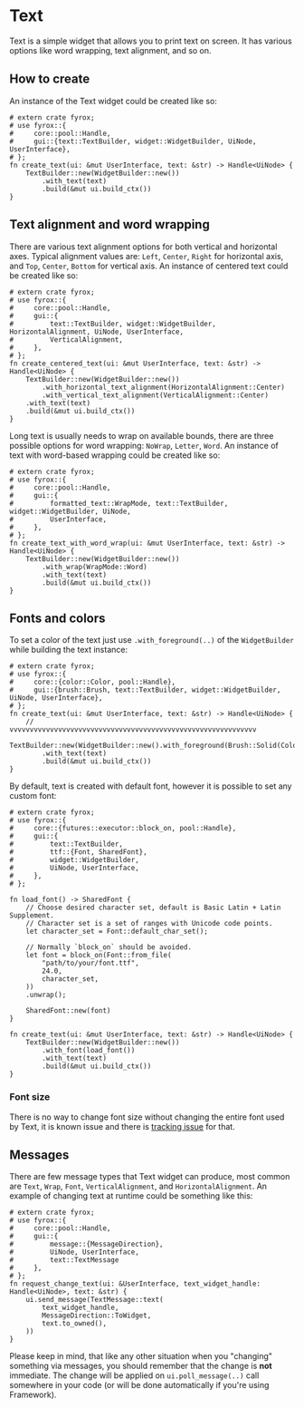 # Text

Text is a simple widget that allows you to print text on screen. It has various options like word wrapping, text
alignment, and so on.

## How to create

An instance of the Text widget could be created like so:

```rust,no_run
# extern crate fyrox;
# use fyrox::{
#     core::pool::Handle,
#     gui::{text::TextBuilder, widget::WidgetBuilder, UiNode, UserInterface},
# };
fn create_text(ui: &mut UserInterface, text: &str) -> Handle<UiNode> {
    TextBuilder::new(WidgetBuilder::new())
        .with_text(text)
        .build(&mut ui.build_ctx())
}
```

## Text alignment and word wrapping

There are various text alignment options for both vertical and horizontal axes. Typical alignment values are:
`Left`, `Center`, `Right` for horizontal axis, and `Top`, `Center`, `Bottom` for vertical axis. An instance of 
centered text could be created like so:

```rust,no_run
# extern crate fyrox;
# use fyrox::{
#     core::pool::Handle,
#     gui::{
#         text::TextBuilder, widget::WidgetBuilder, HorizontalAlignment, UiNode, UserInterface,
#         VerticalAlignment,
#     },
# };
fn create_centered_text(ui: &mut UserInterface, text: &str) -> Handle<UiNode> {
    TextBuilder::new(WidgetBuilder::new())
        .with_horizontal_text_alignment(HorizontalAlignment::Center)
        .with_vertical_text_alignment(VerticalAlignment::Center)
    .with_text(text)
    .build(&mut ui.build_ctx())
}
```

Long text is usually needs to wrap on available bounds, there are three possible options for word wrapping:
`NoWrap`, `Letter`, `Word`. An instance of text with word-based wrapping could be created like so:

```rust,no_run
# extern crate fyrox;
# use fyrox::{
#     core::pool::Handle,
#     gui::{
#         formatted_text::WrapMode, text::TextBuilder, widget::WidgetBuilder, UiNode,
#         UserInterface,
#     },
# };
fn create_text_with_word_wrap(ui: &mut UserInterface, text: &str) -> Handle<UiNode> {
    TextBuilder::new(WidgetBuilder::new())
        .with_wrap(WrapMode::Word)
        .with_text(text)
        .build(&mut ui.build_ctx())
}
```

## Fonts and colors

To set a color of the text just use `.with_foreground(..)` of the `WidgetBuilder` while building the text instance:

```rust,no_run
# extern crate fyrox;
# use fyrox::{
#     core::{color::Color, pool::Handle},
#     gui::{brush::Brush, text::TextBuilder, widget::WidgetBuilder, UiNode, UserInterface},
# };
fn create_text(ui: &mut UserInterface, text: &str) -> Handle<UiNode> {
    //               vvvvvvvvvvvvvvvvvvvvvvvvvvvvvvvvvvvvvvvvvvvvvvvvvvvvvvvvvvvvv
    TextBuilder::new(WidgetBuilder::new().with_foreground(Brush::Solid(Color::RED)))
        .with_text(text)
        .build(&mut ui.build_ctx())
}
```

By default, text is created with default font, however it is possible to set any custom font:

```rust,no_run
# extern crate fyrox;
# use fyrox::{
#     core::{futures::executor::block_on, pool::Handle},
#     gui::{
#         text::TextBuilder,
#         ttf::{Font, SharedFont},
#         widget::WidgetBuilder,
#         UiNode, UserInterface,
#     },
# };

fn load_font() -> SharedFont {
    // Choose desired character set, default is Basic Latin + Latin Supplement.
    // Character set is a set of ranges with Unicode code points.
    let character_set = Font::default_char_set();

    // Normally `block_on` should be avoided.
    let font = block_on(Font::from_file(
        "path/to/your/font.ttf",
        24.0,
        character_set,
    ))
    .unwrap();

    SharedFont::new(font)
}

fn create_text(ui: &mut UserInterface, text: &str) -> Handle<UiNode> {
    TextBuilder::new(WidgetBuilder::new())
        .with_font(load_font())
        .with_text(text)
        .build(&mut ui.build_ctx())
}
```

### Font size

There is no way to change font size without changing the entire font used by Text, it is known issue and there is
[tracking issue](https://github.com/FyroxEngine/Fyrox/issues/74) for that.

## Messages

There are few message types that Text widget can produce, most common are `Text`, `Wrap`, `Font`, `VerticalAlignment`,
and `HorizontalAlignment`. An example of changing text at runtime could be something like this:

```rust,no_run
# extern crate fyrox;
# use fyrox::{
#     core::pool::Handle,
#     gui::{
#         message::{MessageDirection},
#         UiNode, UserInterface,
#         text::TextMessage
#     },
# };
fn request_change_text(ui: &UserInterface, text_widget_handle: Handle<UiNode>, text: &str) {
    ui.send_message(TextMessage::text(
        text_widget_handle,
        MessageDirection::ToWidget,
        text.to_owned(),
    ))
}
```

Please keep in mind, that like any other situation when you "changing" something via messages, you should remember
that the change is **not** immediate. The change will be applied on `ui.poll_message(..)` call somewhere in your
code (or will be done automatically if you're using Framework).